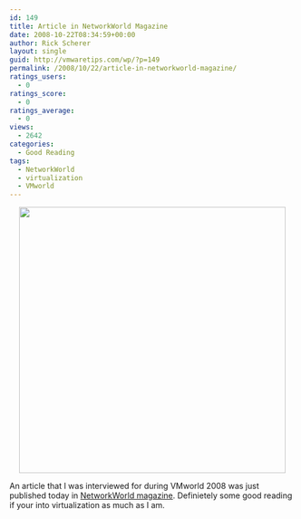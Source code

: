 ```yaml
---
id: 149
title: Article in NetworkWorld Magazine
date: 2008-10-22T08:34:59+00:00
author: Rick Scherer
layout: single
guid: http://vmwaretips.com/wp/?p=149
permalink: /2008/10/22/article-in-networkworld-magazine/
ratings_users:
  - 0
ratings_score:
  - 0
ratings_average:
  - 0
views:
  - 2642
categories:
  - Good Reading
tags:
  - NetworkWorld
  - virtualization
  - VMworld
---
```

<p style="text-align: center;">
  <a href="http://www.networkworld.com/supp/2008/ndc6/102008-ndc-sddpc-virtualization-case-study.html" target="_blank"><img class="aligncenter size-full wp-image-150" src="http://vmwaretips.com/wp/wp-content/uploads/2008/10/networkworld.png" alt="" width="470" srcset="http://www.vmwaretips.com/wp/wp-content/uploads/2008/10/networkworld.png 1280w, http://www.vmwaretips.com/wp/wp-content/uploads/2008/10/networkworld-300x228.png 300w" sizes="(max-width: 1280px) 100vw, 1280px" /></a>
</p>

<p style="text-align: left;">
  An article that I was interviewed for during VMworld 2008 was just published today in <a href="http://www.networkworld.com/supp/2008/ndc6/102008-ndc-sddpc-virtualization-case-study.html" target="_blank">NetworkWorld magazine</a>. Definietely some good reading if your into virtualization as much as I am.
</p>